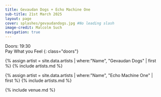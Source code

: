 ```yaml
---
title: Gevaudan Dogs + Echo Machine One
sub-title: 21st March 2025
layout: page
cover: splashes/gevaudandogs.jpg #No leading slash
image-credit: Malcolm Such
navigation: true
---
```

Doors: 19:30 <br>Pay What you Feel
{: class="doors"}

{% assign artist = site.data.artists | where:"Name", "Gevaudan Dogs" | first %} 
{% include artists.md %}

{% assign artist = site.data.artists | where:"Name", "Echo Machine One" | first %}
{% include artists.md %}

{% include venue.md %}
